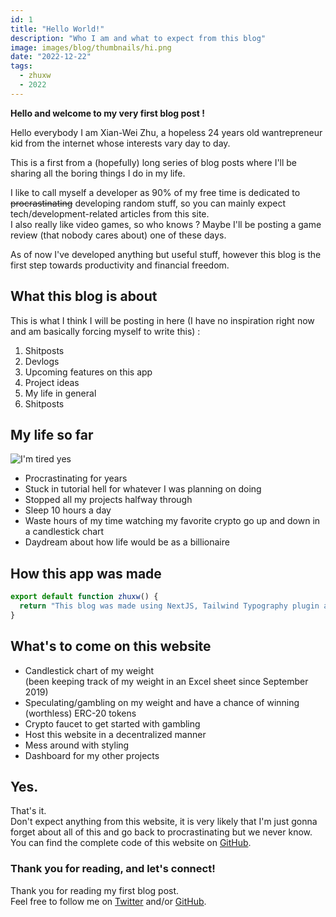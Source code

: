 ```yaml
---
id: 1
title: "Hello World!"
description: "Who I am and what to expect from this blog"
image: images/blog/thumbnails/hi.png
date: "2022-12-22"
tags:
  - zhuxw
  - 2022
---
```


**Hello and welcome to my very first blog post !**

Hello everybody I am Xian-Wei Zhu, a hopeless 24 years old wantrepreneur kid
from the internet whose interests vary day to day.

This is a first from a (hopefully) long series of blog posts where I'll be
sharing all the boring things I do in my life.

I like to call myself a developer as 90% of my free time is dedicated to
~~procrastinating~~ developing random stuff, so you can mainly expect
tech/development-related articles from this site. \
I also really like video games, so who knows ? Maybe I'll be posting a game review
(that nobody cares about) one of these days.

As of now I've developed anything but useful stuff, however this blog is the
first step towards productivity and financial freedom.

## What this blog is about

This is what I think I will be posting in here (I have no inspiration right now
and am basically forcing myself to write this) :

1. Shitposts
2. Devlogs
3. Upcoming features on this app
4. Project ideas
5. My life in general
6. Shitposts

## My life so far

![I'm tired yes](/images/blog/1-imtired.png)

- Procrastinating for years
- Stuck in tutorial hell for whatever I was planning on doing
- Stopped all my projects halfway through
- Sleep 10 hours a day
- Waste hours of my time watching my favorite crypto go up and down in a
  candlestick chart
- Daydream about how life would be as a billionaire

## How this app was made

```js
export default function zhuxw() {
  return "This blog was made using NextJS, Tailwind Typography plugin and Markdown";
}
```

## What's to come on this website

- Candlestick chart of my weight \
  (been keeping track of my weight in an Excel sheet since September 2019)
- Speculating/gambling on my weight and have a chance of winning (worthless)
  ERC-20 tokens
- Crypto faucet to get started with gambling
- Host this website in a decentralized manner
- Mess around with styling
- Dashboard for my other projects

## Yes.

That's it. \
Don't expect anything from this website, it is very likely that I'm just gonna forget
about all of this and go back to procrastinating but we never know. \
You can find the complete code of this website on
[GitHub](https://github.com/Xian-Wei/zhuxw/tree/develop).

### Thank you for reading, and let's connect!

Thank you for reading my first blog post. \
Feel free to follow me on [Twitter](https://twitter.com/xianweizhu) and/or [GitHub](https://github.com/Xian-Wei).
